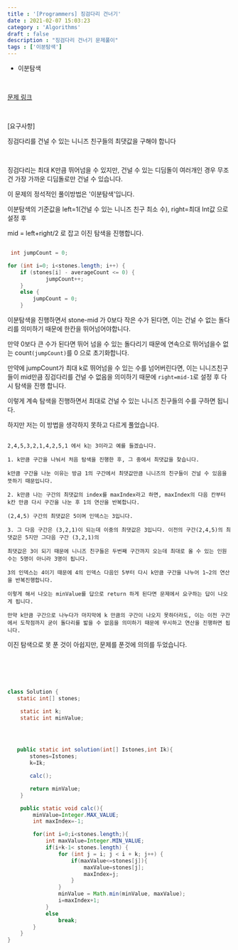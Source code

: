 ```yaml
---
title : '[Programmers] 징검다리 건너기'
date : 2021-02-07 15:03:23
category : 'Algorithms'
draft : false
description : "징검다리 건너기 문제풀이"
tags : ['이분탐색']
---
```


* 이분탐색


<br/>


[문제 링크](https://programmers.co.kr/learn/courses/30/lessons/64062)

<br/>

[요구사항]

징검다리를 건널 수 있는 니니즈 친구들의 최댓값을 구해야 합니다

<br/>

징검다리는 최대 K만큼 뛰어넘을 수 있지만, 건널 수 있는 디딤돌이 여러개인 경우 무조건 가장 가까운 디딤돌로만 건널 수 있습니다.

이 문제의 정석적인 풀이방법은 '이분탐색'입니다.

이분탐색의 기준값을 left=1(건널 수 있는 니니즈 친구 최소 수), right=최대 Int값 으로 설정 후

mid = left+right/2 로 잡고 이진 탐색을 진행합니다.


```java

 int jumpCount = 0;

for (int i=0; i<stones.length; i++) {
    if (stones[i] - averageCount <= 0) {
            jumpCount++;
    } 
    else {
        jumpCount = 0;
    }

```

이분탐색을 진행하면서 stone-mid 가 0보다 작은 수가 된다면, 이는 건널 수 없는 돌다리를 의미하기 때문에 한칸을 뛰어넘어야합니다.

만약 0보다 큰 수가 된다면 뛰어 넘을 수 있는 돌다리기 때문에 연속으로 뛰어넘을수 없는 count`(jumpCount)`를 0 으로 초기화합니다.

만약에 jumpCount가 최대 k로 뛰어넘을 수 있는 수를 넘어버린다면, 이는 니니즈친구들이 mid만큼 징검다리를 건널 수 없음을 의미하기 때문에 `right=mid-1`로 설정 후 다시 탐색을 진행 합니다.

이렇게 계속 탐색을 진행하면서 최대로 건널 수 있는 니니즈 친구들의 수를 구하면 됩니다.


하지만 저는 이 방법을 생각하지 못하고 다르게 풀었습니다.

```

2,4,5,3,2,1,4,2,5,1 에서 k는 3이라고 예를 들겠습니다.

1. k만큼 구간을 나눠서 처음 탐색을 진행한 후, 그 중에서 최댓값을 찾습니다.

k만큼 구간을 나눈 이유는 방금 1의 구간에서 최댓값만큼 니니즈의 친구들이 건널 수 있음을 뜻하기 때문입니다.

2. k만큼 나는 구간의 최댓값의 index를 maxIndex라고 하면, maxIndex의 다음 칸부터 k칸 만큼 다시 구간을 나눈 후 1의 연산을 반복합니다. 

(2,4,5) 구간의 최댓값은 5이며 인덱스는 3입니다.

3. 그 다음 구간은 (3,2,1)이 되는데 이중의 최댓값은 3입니다. 이전의 구간(2,4,5)의 최댓값은 5지만 그다음 구간 (3,2,1)의 

최댓값은 3이 되기 때문에 니니즈 친구들은 두번째 구간까지 오는데 최대로 올 수 있는 인원 수는 5명이 아니라 3명이 됩니다.

3의 인덱스는 4이기 때문에 4의 인덱스 다음인 5부터 다시 k만큼 구간을 나누어 1~2의 연산을 반복진행합니다.

이렇게 해서 나오는 minValue를 답으로 return 하게 된다면 문제에서 요구하는 답이 나오게 됩니다.

만약 k만큼 구간으로 나누다가 마지막에 k 만큼의 구간이 나오지 못하더라도, 이는 이전 구간에서 도착점까지 굳이 돌다리를 밟을 수 없음을 의미하기 때문에 무시하고 연산을 진행하면 됩니다.

```


이진 탐색으로 못 푼 것이 아쉽지만, 문제를 푼것에 의의를 두었습니다.


<br/> <br/>

```java


class Solution {
   static int[] stones;

    static int k;
    static int minValue;



 
   public static int solution(int[] Istones,int Ik){
       stones=Istones;
       k=Ik;

       calc();

       return minValue;
    }

    public static void calc(){
        minValue=Integer.MAX_VALUE;
        int maxIndex=-1;

        for(int i=0;i<stones.length;){
            int maxValue=Integer.MIN_VALUE;
            if(i+k-1< stones.length) {
                for (int j = i; j < i + k; j++) {
                    if(maxValue<=stones[j]){
                        maxValue=stones[j];
                        maxIndex=j;
                    }
                }
                minValue = Math.min(minValue, maxValue);
                i=maxIndex+1;
            }
            else
                break;
        }
    }
}

```